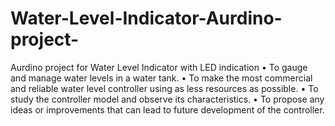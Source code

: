 # Water-Level-Indicator-Aurdino-project-
Aurdino project for Water Level Indicator with LED indication
•	To gauge and manage water levels in a water tank.
•	To make the most commercial and reliable water level controller using as less resources as possible.
•	To study the controller model and observe its characteristics.
•	To propose any ideas or improvements that can lead to future development of the controller.
